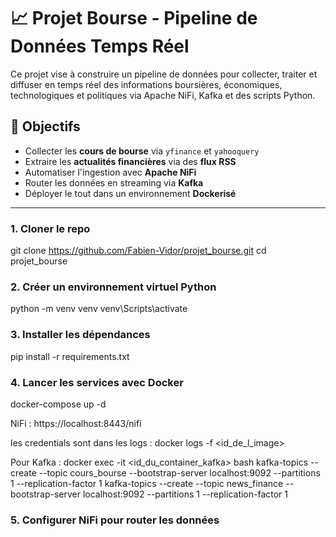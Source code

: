 # 📈 Projet Bourse - Pipeline de Données Temps Réel

Ce projet vise à construire un pipeline de données pour collecter, traiter et diffuser en temps réel des informations boursières, économiques, technologiques et politiques via Apache NiFi, Kafka et des scripts Python.

## 🚀 Objectifs

- Collecter les **cours de bourse** via `yfinance` et `yahooquery`
- Extraire les **actualités financières** via des **flux RSS**
- Automatiser l'ingestion avec **Apache NiFi**
- Router les données en streaming via **Kafka**
- Déployer le tout dans un environnement **Dockerisé**

---



### 1. Cloner le repo

git clone https://github.com/Fabien-Vidor/projet_bourse.git
cd projet_bourse
### 2. Créer un environnement virtuel Python

python -m venv venv
venv\Scripts\activate  
### 3. Installer les dépendances

pip install -r requirements.txt
### 4. Lancer les services avec Docker
docker-compose up -d

NiFi : https://localhost:8443/nifi

les credentials sont dans les logs  :
docker logs -f <id_de_l_image>

Pour Kafka :
docker exec -it <id_du_container_kafka> bash
kafka-topics --create --topic cours_bourse --bootstrap-server localhost:9092 --partitions 1 --replication-factor 1
kafka-topics --create --topic news_finance --bootstrap-server localhost:9092 --partitions 1 --replication-factor 1

### 5. Configurer NiFi pour router les données